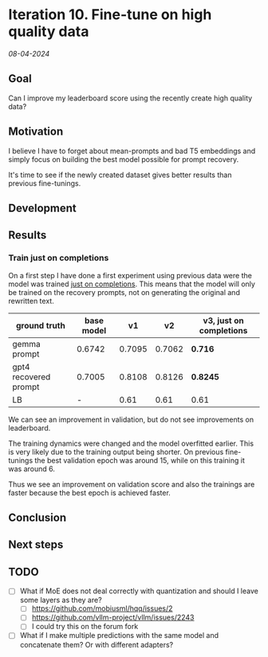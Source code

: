 # Iteration 10. Fine-tune on high quality data

_08-04-2024_

## Goal

Can I improve my leaderboard score using the recently create high quality data?

## Motivation

I believe I have to forget about mean-prompts and bad T5 embeddings and simply focus on building
the best model possible for prompt recovery.

It's time to see if the newly created dataset gives better results than previous fine-tunings.

## Development

## Results

### Train just on completions

On a first step I have done a first experiment using previous data were the model was trained [just on completions](https://huggingface.co/docs/trl/en/sft_trainer#train-on-completions-only).
This means that the model will only be trained on the recovery prompts, not on generating the original and rewritten text.

| ground truth          | base model | v1     | v2     | v3, just on completions |
|-----------------------|------------|--------|--------|-------------------------|
| gemma prompt          | 0.6742     | 0.7095 | 0.7062 | **0.716**               |
| gpt4 recovered prompt | 0.7005     | 0.8108 | 0.8126 | **0.8245**              |
| LB                    | -          | 0.61   | 0.61   | 0.61                    |

We can see an improvement in validation, but do not see improvements on leaderboard.

The training dynamics were changed and the model overfitted earlier. This is very likely due to the
training output being shorter. On previous fine-tunings the best validation epoch was around 15, while on this 
training it was around 6.

Thus we see an improvement on validation score and also the trainings are faster because the best epoch
is achieved faster.

## Conclusion

## Next steps

## TODO

- [ ] What if MoE does not deal correctly with quantization and should I leave some layers as they are?
  - [ ] https://github.com/mobiusml/hqq/issues/2
  - [ ] https://github.com/vllm-project/vllm/issues/2243
  - [ ] I could try this on the forum fork
- [ ] What if I make multiple predictions with the same model and concatenate them? Or with different adapters?
